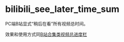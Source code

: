 # bilibili_see_later_time_sum

PC端B站显式“稍后在看”所有视频总时间。

效果和使用方式同[B站合集类视频总进度栏](https://github.com/zweix123/BilibiliProgressBar)